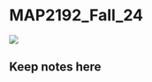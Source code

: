 # MAP2192_Fall_24

<img src="https://www.google.com/url?sa=i&url=https%3A%2F%2Fwww.fau.edu%2Ffacilities%2Fdocuments%2Fmaps%2Fbocaratonmap.pdf&psig=AOvVaw18ZvUuhJaBaAuddYPjefJ8&ust=1724271285693000&source=images&cd=vfe&opi=89978449&ved=0CBQQjRxqFwoTCLCX5pyxhIgDFQAAAAAdAAAAABAE">

## Keep notes here
